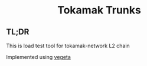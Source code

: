 <div align="center">
  <h1> Tokamak Trunks</h1>
</div>

## TL;DR
This is load test tool for tokamak-network L2 chain

Implemented using [vegeta](https://github.com/tsenart/vegeta)